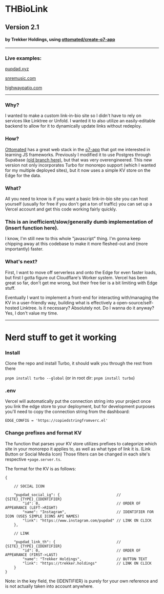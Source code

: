 # THBioLink
## Version 2.1
#### by Trekker Holdings, using [ottomated/create-o7-app](https://github.com/ottomated/create-o7-app)


---


### Live examples:
[pupdad.xyz](https://pupdad.xyz)

[snremusic.com](https://snremusic.com)

[highwaypatio.com](https://highwaypatio.com)


---


### Why?
I wanted to make a custom link-in-bio site so I didn't have to rely on services like Linktree or Unfold. I wanted it to also utilize an easily-editable backend to allow for it to dynamically update links without redeploy.

### How?
[Ottomated](https://ottomated.net/) has a great web stack in the [o7-app](https://github.com/ottomated/create-o7-app) that got me interested in learning JS frameworks. Previously I modified it to use Postgres through Supabase [(old branch here)](https://github.com/TrekkerStudios/THBioLink/tree/postgres), but that was very overengineered. This new version not only incorporates Turbo for monorepo support (which I wanted for my multiple deployed sites), but it now uses a simple KV store on the Edge for the data.

### What?
All you need to know is if you want a basic link-in-bio site you can host yourself (usually for free if you don't get a ton of traffic) you can set up a Vercel account and get this code working fairly quickly.

### This is an inefficient/slow/generally dumb implementation of (insert function here).
I know, I'm still new to this whole "javascript" thing. I'm gonna keep chipping away at this codebase to make it more fleshed-out and (more importantly) faster.

### What's next?
First, I want to move off serverless and onto the Edge for even faster loads, but first I gotta figure out Cloudflare's Worker system. Vercel has been great so far, don't get me wrong, but their free tier is a bit limiting with Edge stuff.

Eventually I want to implement a front-end for interacting with/managing the KV in a user-friendly way, building what is effectively a open-source/self-hosted Linktree. Is it necessary? Absolutely not. Do I wanna do it anyway? Yes, I don't value my time.


---


# Nerd stuff to get it working

### Install
Clone the repo and install Turbo, it should walk you through the rest from there

```pnpm install turbo --global``` (or in root dir: ```pnpm install turbo```)

### .env
Vercel will automatically put the connection string into your project once you link the edge store to your deployment, but for development purposes you'll need to copy the connection string from the dashboard:

```EDGE_CONFIG = 'https://copiedstringfromverc.el'```

### Change prefixes and format KV
The function that parses your KV store utilizes prefixes to categorize which site in your monorepo it applies to, as well as what type of link it is. (Link Button or Social Media Icon) Those filters can be changed in each site's respective ```+page.server.ts```.

The format for the KV is as follows:
```
{

    // SOCIAL ICON

    "pupdad_social_ig": {                          // {SITE}_{TYPE}_{IDENTIFIER}
        "id": 0,                                   // ORDER OF APPEARANCE (LEFT->RIGHT)
        "name": "Instagram",                       // IDENTIFIER FOR ICON (USES SIMPLE ICONS API NAMES)
        "link": "https://www.instagram.com/pupdad" // LINK ON CLICK
    },

    // LINK

    "pupdad_link_th": {                            // {SITE}_{TYPE}_{IDENTIFIER}
        "id": 0,                                   // ORDER OF APPEARANCE (FIRST->LAST)
        "name": "Trekker Holdings",                // BUTTON TEXT
        "link": "https://trekker.holdings"         // LINK ON CLICK
    }
}
```

Note: in the key field, the {IDENTIFIER} is purely for your own reference and is not actually taken into account anywhere.
